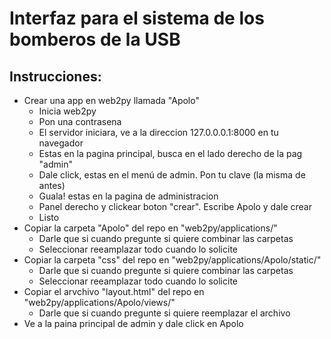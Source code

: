Interfaz para el sistema de los bomberos de la USB
===================================================

Instrucciones:
---------------

+ Crear una app en web2py llamada "Apolo"
    * Inicia web2py
    * Pon una contrasena
    * El servidor iniciara, ve a la direccion 127.0.0.0.1:8000 en tu navegador
    * Estas en la pagina principal, busca en el lado derecho de la pag "admin"
    * Dale click, estas en el menú de admin. Pon tu clave (la misma de antes)
    * Guala! estas en la pagina de administracion
    * Panel derecho y clickear boton "crear". Escribe Apolo y dale crear
    * Listo
+ Copiar la carpeta "Apolo" del repo en "web2py/applications/"
    * Darle que si cuando pregunte si quiere combinar las carpetas
    * Seleccionar reeamplazar todo cuando lo solicite
+ Copiar la carpeta "css" del repo en "web2py/applications/Apolo/static/"
    * Darle que si cuando pregunte si quiere combinar las carpetas
    * Seleccionar reeamplazar todo cuando lo solicite
+ Copiar el arvchivo "layout.html" del repo en "web2py/applications/Apolo/views/"
    * Darle que si cuando pregunte si quiere reemplazar el archivo
+ Ve a la paina principal de admin y dale click en Apolo
